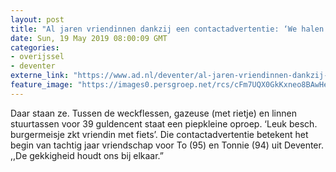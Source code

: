 ```yaml
---
layout: post
title: "Al jaren vriendinnen dankzij een contactadvertentie: ‘We halen samen de honderd wel’"
date: Sun, 19 May 2019 08:00:09 GMT
categories: 
- overijssel 
- deventer 
externe_link: "https://www.ad.nl/deventer/al-jaren-vriendinnen-dankzij-een-contactadvertentie-we-halen-samen-de-honderd-wel~a1f2d71f/"
feature_image: "https://images0.persgroep.net/rcs/cFm7UQX0GkKxneo8BAwHelCvmiE/diocontent/148444943/_fitwidth/400/?appId=21791a8992982cd8da851550a453bd7f&quality=0.7"
---
```


Daar staan ze. Tussen de weckflessen, gazeuse (met rietje) en linnen stuurtassen voor 39 guldencent staat een piepkleine oproep. ‘Leuk besch. burgermeisje zkt vriendin met fiets’. Die contactadvertentie betekent het begin van tachtig jaar vriendschap voor To (95) en Tonnie (94) uit Deventer. ,,De gekkigheid houdt ons bij elkaar.”
